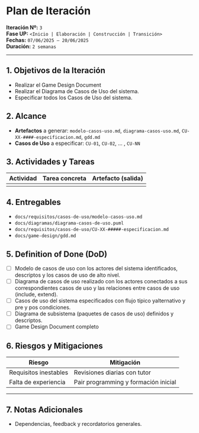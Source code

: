 # Plan de Iteración

**Iteración Nº:** `3`  
**Fase UP:** `<Inicio | Elaboración | Construcción | Transición>`  
**Fechas:** `07/06/2025 – 20/06/2025`  
**Duración:** `2 semanas`

---
## 1. Objetivos de la Iteración
- Realizar el Game Design Document
- Realizar el Diagrama de Casos de Uso del sistema.
- Especificar todos los Casos de Uso del sistema.

## 2. Alcance
* **Artefactos** a generar: `modelo-casos-uso.md`, `diagrama-casos-uso.md`, `CU-XX-####-especificacion.md`, `gdd.md`
* **Casos de Uso** a especificar: `CU-01`, `CU-02`, … , `CU-NN`

## 3. Actividades y Tareas 
| Actividad | Tarea concreta | Artefacto (salida) |
| --------- | -------------- | ------------------ |
|           |                |                    |

## 4. Entregables
- `docs/requisitos/casos-de-uso/modelo-casos-uso.md`
- `docs/diagramas/diagrama-casos-de-uso.puml`
- `docs/requisitos/casos-de-uso/CU-XX-#####-especificacion.md`
- `docs/game-design/gdd.md`

## 5. Definition of Done (DoD)
- [ ] Modelo de casos de uso con los actores del sistema identificados, descriptos y los casos de uso de alto nivel.
- [ ] Diagrama de casos de uso realizado con los actores conectados a sus correspondientes casos de uso y las relaciones entre casos de uso (include, extend).
- [ ] Casos de uso del sistema especificados con flujo típico yalternativo y pre y pos condiciones.
- [ ] Diagrama de subsistema (paquetes de casos de uso) definidos y descriptos.
- [ ] Game Design Document completo

## 6. Riesgos y Mitigaciones

| Riesgo                | Mitigación                           |
| --------------------- | ------------------------------------ |
| Requisitos inestables | Revisiones diarias con tutor         |
| Falta de experiencia  | Pair programming y formación inicial |

---

## 7. Notas Adicionales

* Dependencias, feedback y recordatorios generales.